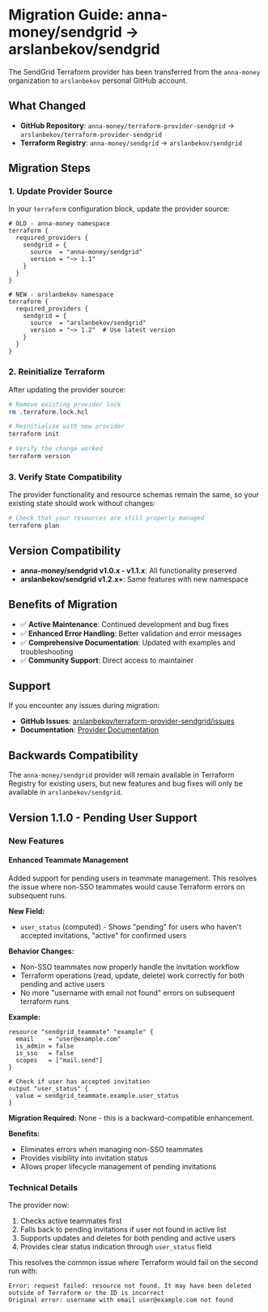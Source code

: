 # Migration Guide: anna-money/sendgrid → arslanbekov/sendgrid

The SendGrid Terraform provider has been transferred from the `anna-money` organization to `arslanbekov` personal GitHub account.

## What Changed

- **GitHub Repository**: `anna-money/terraform-provider-sendgrid` → `arslanbekov/terraform-provider-sendgrid`
- **Terraform Registry**: `anna-money/sendgrid` → `arslanbekov/sendgrid`

## Migration Steps

### 1. Update Provider Source

In your `terraform` configuration block, update the provider source:

```hcl
# OLD - anna-money namespace
terraform {
  required_providers {
    sendgrid = {
      source  = "anna-money/sendgrid"
      version = "~> 1.1"
    }
  }
}

# NEW - arslanbekov namespace
terraform {
  required_providers {
    sendgrid = {
      source  = "arslanbekov/sendgrid"
      version = "~> 1.2"  # Use latest version
    }
  }
}
```

### 2. Reinitialize Terraform

After updating the provider source:

```bash
# Remove existing provider lock
rm .terraform.lock.hcl

# Reinitialize with new provider
terraform init

# Verify the change worked
terraform version
```

### 3. Verify State Compatibility

The provider functionality and resource schemas remain the same, so your existing state should work without changes:

```bash
# Check that your resources are still properly managed
terraform plan
```

## Version Compatibility

- **anna-money/sendgrid v1.0.x - v1.1.x**: All functionality preserved
- **arslanbekov/sendgrid v1.2.x+**: Same features with new namespace

## Benefits of Migration

- ✅ **Active Maintenance**: Continued development and bug fixes
- ✅ **Enhanced Error Handling**: Better validation and error messages
- ✅ **Comprehensive Documentation**: Updated with examples and troubleshooting
- ✅ **Community Support**: Direct access to maintainer

## Support

If you encounter any issues during migration:

- **GitHub Issues**: [arslanbekov/terraform-provider-sendgrid/issues](https://github.com/arslanbekov/terraform-provider-sendgrid/issues)
- **Documentation**: [Provider Documentation](https://registry.terraform.io/providers/arslanbekov/sendgrid/latest/docs)

## Backwards Compatibility

The `anna-money/sendgrid` provider will remain available in Terraform Registry for existing users, but new features and bug fixes will only be available in `arslanbekov/sendgrid`.

## Version 1.1.0 - Pending User Support

### New Features

#### Enhanced Teammate Management

Added support for pending users in teammate management. This resolves the issue where non-SSO teammates would cause Terraform errors on subsequent runs.

**New Field:**

- `user_status` (computed) - Shows "pending" for users who haven't accepted invitations, "active" for confirmed users

**Behavior Changes:**

- Non-SSO teammates now properly handle the invitation workflow
- Terraform operations (read, update, delete) work correctly for both pending and active users
- No more "username with email not found" errors on subsequent terraform runs

**Example:**

```hcl
resource "sendgrid_teammate" "example" {
  email    = "user@example.com"
  is_admin = false
  is_sso   = false
  scopes   = ["mail.send"]
}

# Check if user has accepted invitation
output "user_status" {
  value = sendgrid_teammate.example.user_status
}
```

**Migration Required:** None - this is a backward-compatible enhancement.

**Benefits:**

- Eliminates errors when managing non-SSO teammates
- Provides visibility into invitation status
- Allows proper lifecycle management of pending invitations

### Technical Details

The provider now:

1. Checks active teammates first
2. Falls back to pending invitations if user not found in active list
3. Supports updates and deletes for both pending and active users
4. Provides clear status indication through `user_status` field

This resolves the common issue where Terraform would fail on the second run with:

```
Error: request failed: resource not found. It may have been deleted outside of Terraform or the ID is incorrect
Original error: username with email user@example.com not found
```
